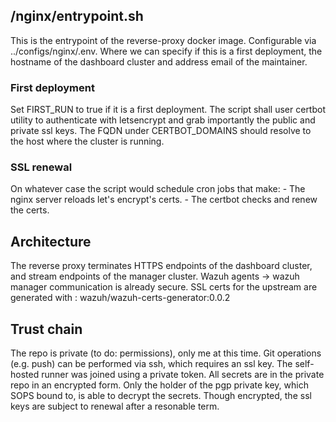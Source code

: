 ## /nginx/entrypoint.sh
This is the entrypoint of the reverse-proxy docker image. Configurable via ../configs/nginx/.env.
Where we can specify if this is a first deployment, the hostname of the dashboard cluster and address email of the maintainer. 

### First deployment
Set FIRST_RUN to true if it is a first deployment. The script shall user certbot utility to authenticate with letsencrypt and grab importantly the public and private ssl keys.
The FQDN under CERTBOT_DOMAINS should resolve to the host where the cluster is running.

### SSL renewal
On whatever case the script would schedule cron jobs that make:
    - The nginx server reloads let's encrypt's certs.
    - The certbot checks and renew the certs.

## Architecture
The reverse proxy terminates HTTPS endpoints of the dashboard cluster, and stream endpoints of the manager cluster.
Wazuh agents -> wazuh manager communication is already secure.
SSL certs for the upstream are generated with : wazuh/wazuh-certs-generator:0.0.2 

## Trust chain
The repo is private (to do: permissions), only me at this time.
Git operations (e.g. push) can be performed via ssh, which requires an ssl key.
The self-hosted runner was joined using a private token.
All secrets are in the private repo in an encrypted form.
Only the holder of the pgp private key, which SOPS bound to, is able to decrypt the secrets.
Though encrypted, the ssl keys are subject to renewal after a resonable term.
